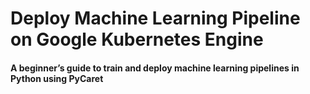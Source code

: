 # Deploy Machine Learning Pipeline on Google Kubernetes Engine
#### A beginner’s guide to train and deploy machine learning pipelines in Python using PyCaret
